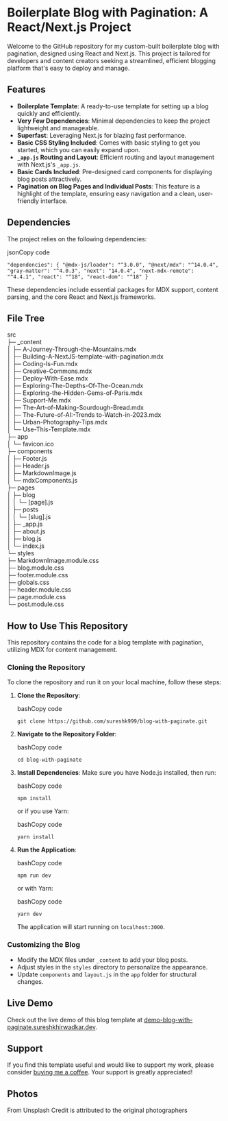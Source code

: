 # Boilerplate Blog with Pagination: A React/Next.js Project

Welcome to the GitHub repository for my custom-built boilerplate blog with pagination, designed using React and Next.js. This project is tailored for developers and content creators seeking a streamlined, efficient blogging platform that's easy to deploy and manage.


## Features

-   **Boilerplate Template**: A ready-to-use template for setting up a blog quickly and efficiently.
-   **Very Few Dependencies**: Minimal dependencies to keep the project lightweight and manageable.
-   **Superfast**: Leveraging Next.js for blazing fast performance.
-   **Basic CSS Styling Included**: Comes with basic styling to get you started, which you can easily expand upon.
-   **`_app.js` Routing and Layout**: Efficient routing and layout management with Next.js's `_app.js`.
-   **Basic Cards Included**: Pre-designed card components for displaying blog posts attractively.
-   **Pagination on Blog Pages and Individual Posts**: This feature is a highlight of the template, ensuring easy navigation and a clean, user-friendly interface.

## Dependencies

The project relies on the following dependencies:

jsonCopy code

`"dependencies": {
  "@mdx-js/loader": "^3.0.0",
  "@next/mdx": "^14.0.4",
  "gray-matter": "^4.0.3",
  "next": "14.0.4",
  "next-mdx-remote": "^4.4.1",
  "react": "^18",
  "react-dom": "^18"
}` 

These dependencies include essential packages for MDX support, content parsing, and the core React and Next.js frameworks.

## File Tree

src                                                   
├─ _content                                           
│  ├─ A-Journey-Through-the-Mountains.mdx             
│  ├─ Building-A-NextJS-template-with-pagination.mdx  
│  ├─ Coding-Is-Fun.mdx                               
│  ├─ Creative-Commons.mdx                            
│  ├─ Deploy-With-Ease.mdx                            
│  ├─ Exploring-The-Depths-Of-The-Ocean.mdx           
│  ├─ Exploring-the-Hidden-Gems-of-Paris.mdx          
│  ├─ Support-Me.mdx                                  
│  ├─ The-Art-of-Making-Sourdough-Bread.mdx           
│  ├─ The-Future-of-AI:-Trends to-Watch-in-2023.mdx   
│  ├─ Urban-Photography-Tips.mdx                      
│  └─ Use-This-Template.mdx                           
├─ app                                                
│  └─ favicon.ico                                     
├─ components                                         
│  ├─ Footer.js                                       
│  ├─ Header.js                                       
│  ├─ MarkdownImage.js                                
│  └─ mdxComponents.js                                
├─ pages                                              
│  ├─ blog                                            
│  │  └─ [page].js                                    
│  ├─ posts                                           
│  │  └─ [slug].js                                    
│  ├─ _app.js                                         
│  ├─ about.js                                        
│  ├─ blog.js                                         
│  └─ index.js                                        
└─ styles                                             
   ├─ MarkdownImage.module.css                        
   ├─ blog.module.css                                 
   ├─ footer.module.css                               
   ├─ globals.css                                     
   ├─ header.module.css                               
   ├─ page.module.css                                 
   └─ post.module.css                                 

## How to Use This Repository

This repository contains the code for a blog template with pagination, utilizing MDX for content management.

### Cloning the Repository

To clone the repository and run it on your local machine, follow these steps:

1.  **Clone the Repository**:
    
    bashCopy code
    
    `git clone https://github.com/sureshk999/blog-with-paginate.git` 
    
2.  **Navigate to the Repository Folder**:
    
    bashCopy code
    
    `cd blog-with-paginate` 
    
3.  **Install Dependencies**: Make sure you have Node.js installed, then run:
    
    bashCopy code
    
    `npm install` 
    
    or if you use Yarn:
    
    bashCopy code
    
    `yarn install` 
    
4.  **Run the Application**:
    
    bashCopy code
    
    `npm run dev` 
    
    or with Yarn:
    
    bashCopy code
    
    `yarn dev` 
    
    The application will start running on `localhost:3000`.
    

### Customizing the Blog

-   Modify the MDX files under `_content` to add your blog posts.
-   Adjust styles in the `styles` directory to personalize the appearance.
-   Update `components` and `layout.js` in the `app` folder for structural changes.

## Live Demo

Check out the live demo of this blog template at [demo-blog-with-paginate.sureshkhirwadkar.dev](https://demo-blog-with-paginate.sureshkhirwadkar.dev/).

## Support

If you find this template useful and would like to support my work, please consider [buying me a coffee](https://www.buymeacoffee.com/sureshkhirwadkar). Your support is greatly appreciated!

## Photos
From Unsplash
Credit is attributed to the original photographers